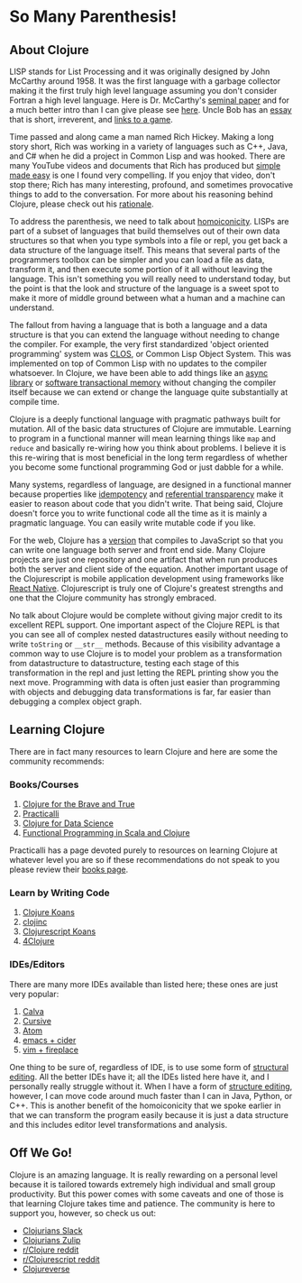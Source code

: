 # So Many Parenthesis!


## About Clojure


LISP stands for List Processing and it was originally designed by John McCarthy
around 1958.  It was the first language with a garbage collector making it the first
truly high level language assuming you don't consider Fortran a high level language.
Here is Dr. McCarthy's [seminal paper](http://www-formal.stanford.edu/jmc/recursive.pdf)
and for a much better intro than I can give please see
[here](http://www.paulgraham.com/rootsoflisp.html).  Uncle Bob has an 
[essay](http://blog.cleancoder.com/uncle-bob/2019/08/22/WhyClojure.html) that is short, irreverent, 
and [links to a game](https://github.com/unclebob/spacewar).


Time passed and along came a man named Rich Hickey.  Making a long story short, Rich was
working in a variety of languages such as C++, Java, and C# when he did a project in
Common Lisp and was hooked.  There are many YouTube videos and documents that Rich has
produced but [simple made easy](https://www.infoq.com/presentations/Simple-Made-Easy/)
is one I found very compelling.  If you enjoy that video, don't stop there; Rich has
many interesting, profound, and sometimes provocative things to add to the conversation.
For more about his reasoning behind Clojure, please check out his 
[rationale](https://clojure.org/about/rationale).


To address the parenthesis, we need to talk about
[homoiconicity](https://en.wikipedia.org/wiki/Homoiconicity).  LISPs are part of a
subset of languages that build themselves out of their own data structures so that when
you type symbols into a file or repl, you get back a data structure of the language
itself.  This means that several parts of the programmers toolbox can be simpler and you
can load a file as data, transform it, and then execute some portion of it all without
leaving the language.  This isn't something you will really need to understand today,
but the point is that the look and structure of the language is a sweet spot to make it
more of middle ground between what a human and a machine can understand.


The fallout from having a language that is both a language and a data structure is that
you can extend the language without needing to change the compiler.  For example, the
very first standardized 'object oriented programming' system was
[CLOS](https://en.wikipedia.org/wiki/Common_Lisp_Object_System), or Common Lisp Object
System.  This was implemented on top of Common Lisp with no updates to the compiler
whatsoever.  In Clojure, we have been able to add things like an 
[async library](https://github.com/clojure/core.async) or 
[software transactional memory](https://clojure.org/reference/refs) without changing the 
compiler itself because we can extend or change the language quite substantially at compile 
time.


Clojure is a deeply functional language with pragmatic pathways built for mutation.  All
of the basic data structures of Clojure are immutable.  Learning to program in a
functional manner will mean learning things like `map` and `reduce` and basically
re-wiring how you think about problems.  I believe it is this re-wiring that is most
beneficial in the long term regardless of whether you become some functional programming
God or just dabble for a while.


Many systems, regardless of language, are designed in a functional manner because
properties like [idempotency](https://en.wikipedia.org/wiki/Idempotence) and
[referential transparency](https://en.wikipedia.org/wiki/Referential_transparency) make
it easier to reason about code that you didn't write.  That being said, Clojure doesn't
force you to write functional code all the time as it is mainly a pragmatic language.
You can easily write mutable code if you like.


For the web, Clojure has a [version](https://clojurescript.org/) that compiles to
JavaScript so that you can write one language both server and front end side.  Many
Clojure projects are just one repository and one artifact that when run produces both
the server and client side of the equation.  Another important usage of the
Clojurescript is mobile application development using frameworks like 
[React Native](https://www.upwork.com/blog/2018/11/developing-react-native-applications-in-clojurescript/).
Clojurescript is truly one of Clojure's greatest strengths and one that the Clojure
community has strongly embraced.


No talk about Clojure would be complete without giving major credit to its excellent
REPL support.  One important aspect of the Clojure REPL is that you can see all of
complex nested datastructures easily without needing to write `toString` or `__str__`
methods.  Because of this visibility advantage a common way to use Clojure is to model
your problem as a transformation from datastructure to datastructure, testing each stage
of this transformation in the repl and just letting the REPL printing show you the next
move.  Programming with data is often just easier than programming with objects and
debugging data transformations is far, far easier than debugging a complex object graph.


## Learning Clojure


There are in fact many resources to learn Clojure and here are some the community 
recommends:


### Books/Courses


1.  [Clojure for the Brave and True](https://www.braveclojure.com/clojure-for-the-brave-and-true/)
1.  [Practicalli](https://practicalli.github.io/clojure/)
1.  [Clojure for Data Science](https://www.amazon.it/dp/B00YSILGWG/ref=dp-kindle-redirect?_encoding=UTF8&btkr=1)
1.  [Functional Programming in Scala and Clojure](https://www.amazon.it/dp/B00HUEG8KK/ref=dp-kindle-redirect?_encoding=UTF8&btkr=1)


Practicalli has a page devoted purely to resources on learning Clojure at whatever level
you are so if these recommendations do not speak to you please review their
[books page](https://practicalli.github.io/clojure/reference/books.html).


### Learn by Writing Code


1. [Clojure Koans](https://github.com/functional-koans/clojure-koans)
1. [clojinc](https://github.com/lspector/clojinc)
1. [Clojurescript Koans](http://clojurescriptkoans.com/)
1. [4Clojure](http://www.4clojure.com/)


### IDEs/Editors

There are many more IDEs available than listed here; these ones are just very popular:


1.  [Calva](https://marketplace.visualstudio.com/items?itemName=betterthantomorrow.calva)
1.  [Cursive](https://cursive-ide.com/)
1.  [Atom](https://medium.com/@jacekschae/slick-clojure-editor-setup-with-atom-a3c1b528b722)
1.  [emacs + cider](https://cider.mx/)
1.  [vim + fireplace](https://www.vim.org/scripts/script.php?script_id=4978)


One thing to be sure of, regardless of IDE, is to use some form of 
[structural editing](https://shaunlebron.github.io/parinfer/).  All the better IDEs 
have it; all the IDEs listed here have it, and I personally really struggle without it.
When I have a form of [structure editing](https://wikemacs.org/wiki/Paredit-mode), however, 
I can move code around much faster than I can in Java, Python, or C++. This is another 
benefit of the homoiconicity that we spoke earlier in that we can transform the program easily 
because it is just a data structure and this includes editor level transformations and
analysis.


## Off We Go!


Clojure is an amazing language.  It is really rewarding on a personal level because it
is tailored towards extremely high individual and small group productivity.  But this
power comes with some caveats and one of those is that learning Clojure takes time and
patience.  The community is here to support you, however, so check us out:


* [Clojurians Slack](https://clojurians.slack.com)
* [Clojurians Zulip](https://clojurians.zulipchat.com/)
* [r/Clojure reddit](https://www.reddit.com/r/Clojure/)
* [r/Clojurescript reddit](https://www.reddit.com/r/Clojurescript/)
* [Clojureverse](https://clojureverse.org/)

